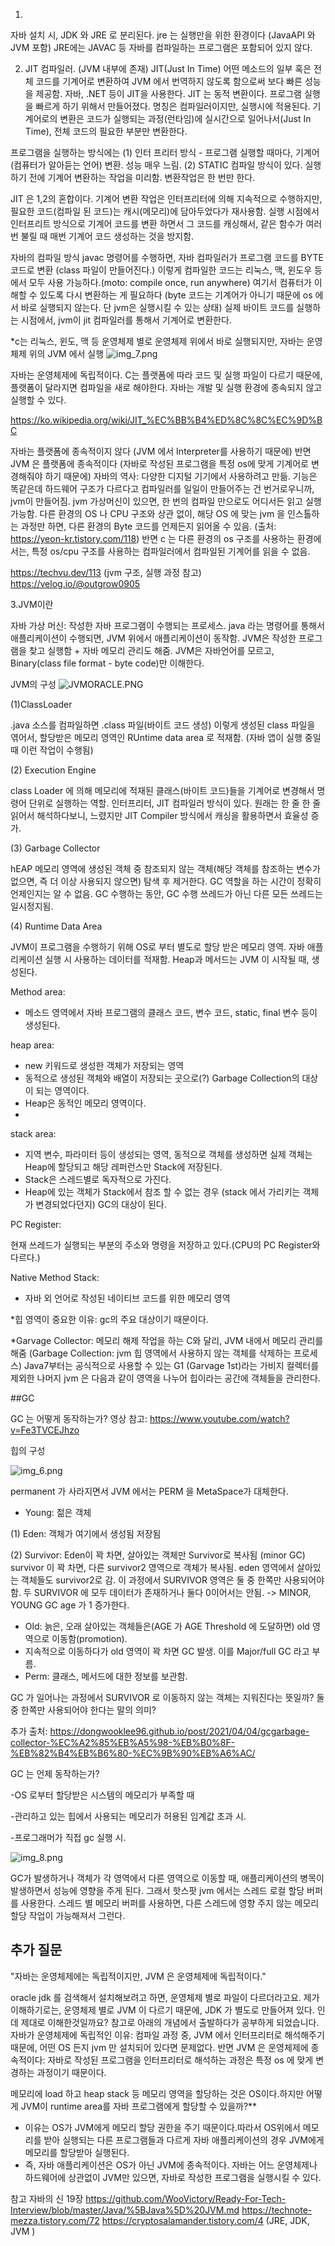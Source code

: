 1. 
자바 설치 시, JDK 와 JRE 로 분리된다. jre 는 실행만을 위한 환경이다 (JavaAPI 와 JVM 포함)
JRE에는 JAVAC 등 자바를 컴파일하는 프로그램은 포함되어 있지 않다. 


2. JIT 컴파일러. (JVM 내부에 존재)
JIT(Just In Time) 어떤 메소드의 일부 혹은 전체 코드를 기계어로 변환하여 JVM 에서 번역하지 않도록 함으로써 보다 빠른 성능을 제공함. 
자바, .NET 등이 JIT을 사용한다. JIT 는 동적 변환이다. 프로그램 실행을 빠르게 하기 위해서 만들어졌다. 
명칭은 컴파일러이지만, 실행시에 적용된다.
기계어로의 변환은 코드가 실행되는 과정(런타임)에 실시간으로 일어나서(Just In Time), 전체 코드의 필요한 부분만 변환한다. 


프로그램을 실행하는 방식에는 
(1) 인터 프리터 방식 - 프로그램 실행할 때마다, 기계어(컴퓨터가 알아듣는 언어) 변환. 성능 매우 느림.
(2) STATIC 컴파일 방식이 있다. 실행하기 전에 기계어 변환하는 작업을 미리함. 변환작업은 한 번만 한다.

JIT 은 1,2의 혼합이다. 기계어 변환 작업은 인터프리터에 의해 지속적으로 수행하지만, 필요한 코드(컴파일 된 코드)는 캐시(메모리)에 담아두었다가 재사용함. 
실행 시점에서 인터프리트 방식으로 기계어 코드를 변환 하면서 그 코드를 캐싱해서, 같은 함수가 여러번 불릴 때 매번 기계어 코드 생성하는 것을 방지함. 

자바의 컴파일 방식 
javac 명령어를 수행하면, 자바 컴파일러가 프로그램 코드를 BYTE 코드로 변환 (class 파일이 만들어진다.) 
이렇게 컴파일한 코드는 리눅스, 맥, 윈도우 등에서 모두 사용 가능하다.(moto: compile once, run anywhere)
여기서 컴퓨터가 이해할 수 있도록 다시 변환하는 게 필요하다 (byte 코드는 기계어가 아니기 때문에 os 에서 바로 실행되지 않는다. 단 jvm은 실행시킬 수 있는 상태)
실제 바이트 코드를 실행하는 시점에서, jvm이 jit 컴파일러를 통해서 기계어로 변환한다.

*c는 리눅스, 윈도, 맥 등 운영체제 별로 운영체제 위에서 바로 실행되지만, 자바는 운영 체제 위의 JVM 에서 실행
![img_7.png](img/img_7.png)

자바는 운영체제에 독립적이다. 
C는 플랫폼에 따라 코드 및 실행 파일이 다르기 때문에, 플랫폼이 달라지면 컴파일을 새로 해야한다.
자바는 개발 및 실행 환경에 종속되지 않고 실행할 수 있다. 

https://ko.wikipedia.org/wiki/JIT_%EC%BB%B4%ED%8C%8C%EC%9D%BC

자바는 플랫폼에 종속적이지 않다 (JVM 에서 Interpreter를 사용하기 때문에)
반면 JVM 은 플랫폼에 종속적이다 (자바로 작성된 프로그램을 특정 os에 맞게 기계어로 변경해줘야 하기 때문에)
자바의 역사: 다양한 디지털 기기에서 사용하려고 만듦. 기능은 똑같은데 하드웨어 구조가 다르다고 컴파일러를 일일이 만들어주는 건 번거로우니까, jvm이 만들어짐. 
jvm 가상머신이 있으면, 한 번의 컴파일 만으로도 어디서든 읽고 실행 가능함. 
다른 환경의 OS 나 CPU 구조와 상관 없이, 해당 OS 에 맞는 jvm 을 인스톨하는 과정만 하면, 
다른 환경의 Byte 코드를 언제든지 읽어올 수 있음. (출처: https://yeon-kr.tistory.com/118)
반면 c 는 다른 환경의 os 구조를 사용하는 환경에서는, 특정 os/cpu 구조를 사용하는 컴파일러에서 컴파일된 기계어를 읽을 수 없음. 

https://techvu.dev/113 (jvm 구조, 실행 과정 참고)
https://velog.io/@outgrow0905

3.JVM이란

자바 가상 머신: 작성한 자바 프로그램이 수행되는 프로세스.
java 라는 명령어를 통해서 애플리케이션이 수행되면, JVM 위에서 애플리케이션이 동작함. 
JVM은 작성한 프로그램을 찾고 실행함 + 자바 메모리 관리도 해줌. 
JVM은 자바언어를 모르고, Binary(class file format - byte code)만 이해한다. 


JVM의 구성
![JVMORACLE.PNG](img/JVMORACLE.PNG)

(1)ClassLoader

.java 소스를 컴파일하면 .class 파일(바이트 코드 생성)
이렇게 생성된 class 파일을 엮어서, 할당받은 메모리 영역인 RUntime data area 로 적재함. (자바 앱이 실행 중일때 이런 작업이 수행됨)

(2) Execution Engine

class Loader 에 의해 메모리에 적재된 클래스(바이트 코드)들을 기계어로 변경해서 명령어 단위로 실행하는 역할. 
인터프리터, JIT 컴파일러 방식이 있다. 원래는 한 줄 한 줄 읽어서 해석하다보니, 느렸지만 JIT Compiler 방식에서 캐싱을 활용하면서 효율성 증가. 

(3) Garbage Collector

hEAP 메모리 영역에 생성된 객체 중 참조되지 않는 객체(해당 객체를 참조하는 변수가 없으면, 즉 더 이상 사용되지 않으면) 탐색 후 제거한다. 
GC 역할을 하는 시간이 정확히 언제인지는 알 수 없음. GC 수행하는 동안, GC 수행 쓰레드가 아닌 다른 모든 쓰레드는 일시정지됨. 

(4) Runtime Data Area

JVM이 프로그램을 수행하기 위해 OS로 부터 별도로 할당 받은 메모리 영역. 자바 애플리케이션 실행 시 사용하는 데이터를 적재함.
Heap과 메서드는 JVM 이 시작될 때, 생성된다. 

Method area:
- 메소드 영역에서 자바 프로그램의 클래스 코드, 변수 코드, static, final 변수 등이 생성된다.

heap area:
- new 키워드로 생성한 객체가 저장되는 영역
- 동적으로 생성된 객체와 배열이 저장되는 곳으로(?) Garbage Collection의 대상이 되는 영역이다.
- Heap은 동적인 메모리 영역이다. 
- 
stack area:
- 지역 변수, 파라미터 등이 생성되는 영역, 동적으로 객체를 생성하면 실제 객체는 Heap에 할당되고 해당 레퍼런스만 Stack에 저장된다.
- Stack은 스레드별로 독자적으로 가진다.
- Heap에 있는 객체가 Stack에서 참조 할 수 없는 경우 (stack 에서 가리키는 객체가 변경되었다던지) GC의 대상이 된다.


PC Register: 

현재 쓰레드가 실행되는 부분의 주소와 명령을 저장하고 있다.(CPU의 PC Register와 다르다.)

Native Method Stack: 

- 자바 외 언어로 작성된 네이티브 코드를 위한 메모리 영역

*힙 영역이 중요한 이유: gc의 주요 대상이기 때문이다.

*Garvage Collector: 메모리 해제 작업을 하는 C와 달리, JVM 내에서 메모리 관리를 해줌 (Garbage Collection: jvm 힙 영역에서 사용하지 않는 객체를 삭제하는 프로세스)
Java7부터는 공식적으로 사용할 수 있는 G1 (Garvage 1st)라는 가비지 컬렉터를 제외한 나머지 jvm 은 다음과 같이 영역을 나누어 힙이라는 공간에 객체들을 관리한다. 


##GC 

GC 는 어떻게 동작하는가? 
영상 참고: https://www.youtube.com/watch?v=Fe3TVCEJhzo

힙의 구성 

![img_6.png](img/img_6.png)

permanent 가 사라지면서 JVM 에서는 PERM 을 MetaSpace가 대체한다. 

- Young: 젊은 객체
  
(1) Eden: 객체가 여기에서 생성됨 저장됨 
  
(2) Survivor: Eden이 꽉 차면, 살아있는 객체만 Survivor로 복사됨 (minor GC) survivor 이 꽉 차면, 다른 survivor2 영역으로 객체가 복사됨. 
eden 영역에서 살아있는 객체들도 survivor2로 감. 이 과정에서 SURVIVOR 영역은 둘 중 한쪽만 사용되어야 함. 두 SURVIVOR 에 모두 데이터가 존재하거나 둘다 0이어서는 안됨. 
  -> MINOR, YOUNG GC 
age 가 1 증가한다. 

- Old: 늙은, 오래 살아있는 객체들은(AGE 가 AGE Threshold 에 도달하면) old 영역으로 이동함(promotion). 
- 지속적으로 이동하다가 old 영역이 꽉 차면 GC 발생. 이를 Major/full GC 라고 부름.
- Perm: 클래스, 메서드에 대한 정보를 보관함. 


GC 가 일어나는 과정에서 SURVIVOR 로 이동하지 않는 객체는 지워진다는 뜻일까? 둘중 한쪽만 사용되어야 한다는 말의 의미? 


추가 출처: https://dongwooklee96.github.io/post/2021/04/04/gcgarbage-collector-%EC%A2%85%EB%A5%98-%EB%B0%8F-%EB%82%B4%EB%B6%80-%EC%9B%90%EB%A6%AC/

GC 는 언제 동작하는가?

-OS 로부터 할당받은 시스템의 메모리가 부족할 때

-관리하고 있는 힙에서 사용되는 메모리가 허용된 임계값 초과 시.

-프로그래머가 직접 gc 실행 시.

![img_8.png](img/img_8.png)


GC가 발생하거나 객체가 각 영역에서 다른 영역으로 이동할 때, 애플리케이션의 병목이 발생하면서 성능에 영향을 주게 된다. 
그래서 핫스팟 jvm 에서는 스레드 로컬 할당 버퍼를 사용한다. 
스레드 별 메모리 버퍼를 사용하면, 다른 스레드에 영향 주지 않는 메모리 할당 작업이 가능해져서 그런다. 

## 추가 질문 

"자바는 운영체제에는 독립적이지만, JVM 은 운영체제에 독립적이다."

oracle jdk 를 검색해서 설치해보려고 하면, 운영체제 별로 파일이 다르더라고요. 
제가 이해하기로는, 운영체제 별로 JVM 이 다르기 때문에, JDK 가 별도로 만들어져 있다. 인데 제대로 이해한것일까요?
참고로 아래의 개념에서 출발하다가 공부하게 되었습니다.
자바가 운영체제에 독립적인 이유: 컴파일 과정 중, JVM 에서 인터프리터로 해석해주기 때문에, 어떤 OS 든지 jvm 만 설치되어 있다면 문제없다.
반면 JVM 은 운영체제에 종속적이다: 자바로 작성된 프로그램을 인터프리터로 해석하는 과정은 특정 os 에 맞게 변경하는 과정이기 때문이다.


메모리에 load 하고 heap stack 등 메모리 영역을 할당하는 것은 OS이다.하지만 어떻게 JVM이 runtime area를 자바 프로그램에게 할당할 수 있을까?**

- 이유는 OS가 JVM에게 메모리 할당 권한을 주기 때문이다.따라서 OS위에서 메모리를 받아 실행되는 다른 프로그램들과 다르게 자바 애플리케이션의 경우 JVM에게 메모리를 할당받아 실행된다.
- 즉, 자바 애플리케이션은 OS가 아닌 JVM에 종속적이다. 자바는 어느 운영체제나 하드웨어에 상관없이 JVM만 있으면, 자바로 작성한 프로그램을 실행시킬 수 있다.


참고
자바의 신 19장
https://github.com/WooVictory/Ready-For-Tech-Interview/blob/master/Java/%5BJava%5D%20JVM.md
https://technote-mezza.tistory.com/72
https://cryptosalamander.tistory.com/4 (JRE, JDK, JVM )

